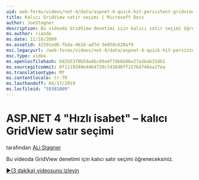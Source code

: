 ```yaml
---
uid: web-forms/videos/net-4/data/aspnet-4-quick-hit-persistent-gridview-row-selection
title: Kalıcı GridView satır seçimi | Microsoft Docs
author: JoeStagner
description: Bu videoda GridView denetimi için kalıcı satır seçimi öğreneceksiniz.
ms.author: riande
ms.date: 11/16/2009
ms.assetid: 42591ed6-fb4a-462d-ad7d-3e95dc628af9
msc.legacyurl: /web-forms/videos/net-4/data/aspnet-4-quick-hit-persistent-gridview-row-selection
msc.type: video
ms.openlocfilehash: bd2b5370b5da4bc89a4f7db6b86e27a3bab15db1
ms.sourcegitcommit: 0f1119340e4464720cfd16d0ff15764746ea1fea
ms.translationtype: MT
ms.contentlocale: tr-TR
ms.lasthandoff: 04/17/2019
ms.locfileid: "59381009"
---
```

# <a name="aspnet-4-quick-hit--persistent-gridview-row-selection"></a>ASP.NET 4 "Hızlı isabet" – kalıcı GridView satır seçimi

tarafından [ALi Stagner](https://github.com/JoeStagner)

Bu videoda GridView denetimi için kalıcı satır seçimi öğreneceksiniz. 

[&#9654;(3 dakika) videosunu izleyin](https://channel9.msdn.com/Blogs/ASP-NET-Site-Videos/aspnet-4-quick-hit-persistent-gridview-row-selection)
